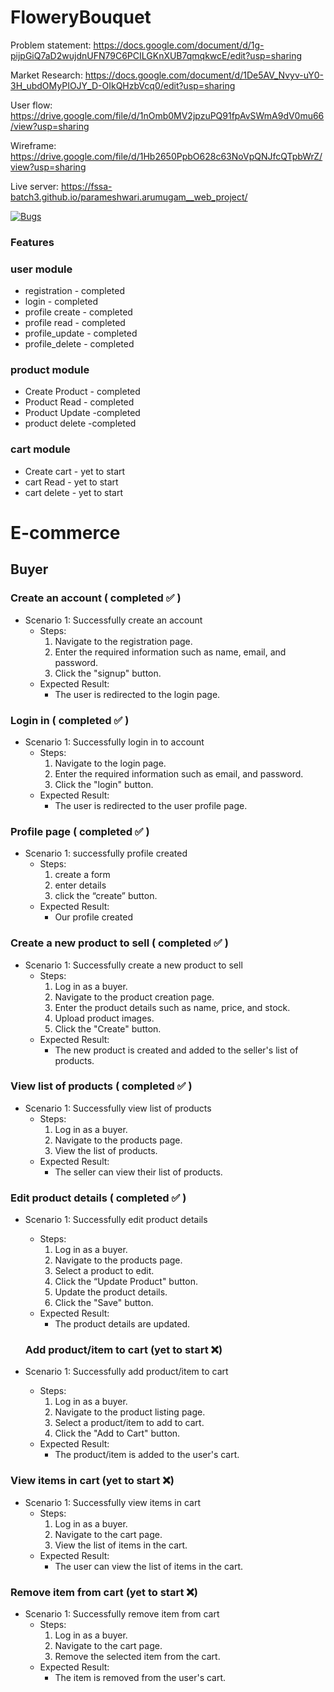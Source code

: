 # FloweryBouquet
 Problem statement: https://docs.google.com/document/d/1g-pijpGiQ7aD2wujdnUFN79C6PCILGKnXUB7qmqkwcE/edit?usp=sharing
 
Market Research:  https://docs.google.com/document/d/1De5AV_Nvyv-uY0-3H_ubdOMyPIOJY_D-OIkQHzbVcq0/edit?usp=sharing

User flow: https://drive.google.com/file/d/1nOmb0MV2jpzuPQ91fpAvSWmA9dV0mu66/view?usp=sharing

Wireframe: https://drive.google.com/file/d/1Hb2650PpbO628c63NoVpQNJfcQTpbWrZ/view?usp=sharing

Live server: https://fssa-batch3.github.io/parameshwari.arumugam__web_project/

[![Bugs](https://sonarcloud.io/api/project_badges/measure?project=fssa-batch3_parameshwari.arumugam__web_project&metric=bugs)](https://sonarcloud.io/summary/new_code?id=fssa-batch3_parameshwari.arumugam__web_project)


### Features

### user module

- registration - completed
- login - completed
- profile create - completed
- profile read - completed
- profile_update - completed
- profile_delete - completed

### product module

- Create Product - completed
- Product Read - completed
- Product Update -completed
- product delete -completed

### cart module

- Create cart - yet to start
- cart Read - yet to start 
- cart delete - yet to start


# E-commerce
## Buyer
### Create an account  ( completed :white_check_mark: )
- Scenario 1: Successfully create an account
    - Steps:
        1.  Navigate to the registration page.
        2.  Enter the required information such as name, email, and password.
        3.  Click the "signup" button.
    - Expected Result:
        - The user is redirected to the login page.
        
### Login in ( completed :white_check_mark: )
- Scenario 1: Successfully login in to account
    - Steps:
        1.  Navigate to the login page.
        2.  Enter the required information such as email, and password.
        3.  Click the "login" button.
    - Expected Result:
        - The user is redirected to the user profile page.

### Profile page ( completed :white_check_mark: )
- Scenario 1:  successfully profile created
  - Steps:
      1. create a form
      2. enter details
      3. click the “create” button.
   - Expected Result:
      - Our profile created



### Create a new product to sell ( completed :white_check_mark: )
- Scenario 1: Successfully create a new product to sell
    - Steps:
        1.  Log in as a buyer.
        2.  Navigate to the product creation page.
        3.  Enter the product details such as name,  price, and stock.
        4.  Upload product images.
        5.  Click the "Create" button.
    - Expected Result:
        - The new product is created and added to the seller's list of products.
        
### View list of products ( completed :white_check_mark: )
- Scenario 1: Successfully view list of products
    - Steps:
        1.  Log in as a buyer.
        2.  Navigate to the products page.
        3.  View the list of products.
    - Expected Result:
        - The seller can view their list of products.
        
### Edit product details ( completed :white_check_mark: )
- Scenario 1: Successfully edit product details
    - Steps:
        1.  Log in as a buyer.
        2.  Navigate to the products page.
        3.  Select a product to edit.
        4.  Click the “Update Product" button.
        5.  Update the product details.
        6.  Click the "Save" button.
    - Expected Result:
        - The product details are updated.
        

    ### Add product/item to cart (yet to start :x:)
 - Scenario 1: Successfully add product/item to cart
    - Steps:
        1.  Log in as a buyer.
        2.  Navigate to the product listing page.
        3.  Select a product/item to add to cart.
        4.  Click the "Add to Cart" button.
    - Expected Result:
        - The product/item is added to the user's cart.
 ### View items in cart (yet to start :x:)
 - Scenario 1: Successfully view items in cart
    - Steps:
        1.  Log in as a buyer.
        2.  Navigate to the cart page.
        3.  View the list of items in the cart.
    - Expected Result:
        - The user can view the list of items in the cart.
        
 ### Remove item from cart (yet to start :x:)
 - Scenario 1: Successfully remove item from cart
    - Steps:
        1.  Log in as a buyer.
        2.  Navigate to the cart page.
        3.  Remove the selected item from the cart.
    - Expected Result:
        - The item is removed from the user's cart.

